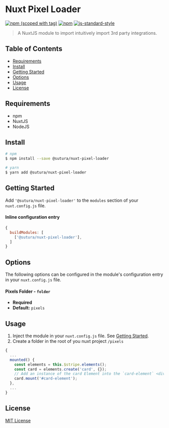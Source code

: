 # Nuxt Pixel Loader

[![npm (scoped with tag)](https://img.shields.io/npm/v/@sutura/nuxt-pixel-loader/latest.svg?style=flat-square)](https://npmjs.com/package/@sutura/nuxt-pixel-loader)
[![npm](https://img.shields.io/npm/dt/@sutura/nuxt-pixel-loader.svg?style=flat-square)](https://npmjs.com/package/@sutura/nuxt-pixel-loader)
[![js-standard-style](https://img.shields.io/badge/code_style-standard-brightgreen.svg?style=flat-square)](http://standardjs.com)

> A NuxtJS module to import intuitively import 3rd party integrations.

## Table of Contents ##

* [Requirements](#requirements)
* [Install](#install)
* [Getting Started](#getting-started)
* [Options](#options)
* [Usage](#usage)
* [License](#license)

## Requirements

* npm
* NuxtJS
* NodeJS

## Install

```bash
# npm
$ npm install --save @sutura/nuxt-pixel-loader

# yarn
$ yarn add @sutura/nuxt-pixel-loader
```



## Getting Started

Add `'@sutura/nuxt-pixel-loader'` to the `modules` section of your `nuxt.config.js` file.

#### Inline configuration entry

```javascript
{
  buildModules: [
    ['@sutura/nuxt-pixel-loader'],
  ]
}
```

## Options

The following options can be configured in the module's configuration entry in your `nuxt.config.js` file.

#### Pixels Folder - `folder`

- **Required**
- **Default:** `pixels`

## Usage

1. Inject the module in your `nuxt.config.js` file. See [Getting Started](#getting-started).
2. Create a folder in the root of you nuxt project `/pixels`

```js
{
  ...
  mounted() {
    const elements = this.$stripe.elements();
    const card = elements.create('card', {});
    // Add an instance of the card Element into the `card-element` <div>
    card.mount('#card-element');
  },
  ...
}
```


## License

[MIT License](./LICENSE)